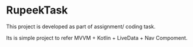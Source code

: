 # RupeekTask

This project is developed as part of assignment/ coding task.

Its is simple project to refer MVVM + Kotlin + LiveData + Nav Compoment. 
